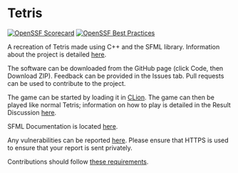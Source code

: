 # Tetris
[![OpenSSF Scorecard](https://api.securityscorecards.dev/projects/github.com/RyanBoyl/Tetris/badge)](https://securityscorecards.dev/viewer/?uri=github.com/RyanBoyl/Tetris)
[![OpenSSF Best Practices](https://www.bestpractices.dev/projects/8465/badge)](https://www.bestpractices.dev/projects/8465)

A recreation of Tetris made using C++ and the SFML library. Information about the project is detailed [here](https://docs.google.com/document/d/156j-96KhyKNocS7NCFPOAGqzQCIFaDNvdqxJTyxwbM4/edit).

The software can be downloaded from the GitHub page (click Code, then Download ZIP). Feedback can be provided in the Issues tab. Pull requests can be used to contribute to the project.

The game can be started by loading it in [CLion](https://www.jetbrains.com/clion/). The game can then be played like normal Tetris; information on how to play is detailed in the Result Discussion [here](https://docs.google.com/document/d/156j-96KhyKNocS7NCFPOAGqzQCIFaDNvdqxJTyxwbM4/edit).

SFML Documentation is located [here](https://www.sfml-dev.org/documentation/2.6.1/).

Any vulnerabilities can be reported [here](https://github.com/RyanBoyl/Tetris/security/advisories?state=Triage). Please ensure that HTTPS is used to ensure that your report is sent privately.

Contributions should follow [these requirements](http://isocpp.github.io/CppCoreGuidelines/CppCoreGuidelines).
